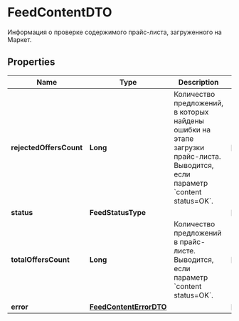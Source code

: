 

# FeedContentDTO

Информация о проверке содержимого прайс-листа, загруженного на Маркет.

## Properties

| Name | Type | Description | Notes |
|------------ | ------------- | ------------- | -------------|
|**rejectedOffersCount** | **Long** | Количество предложений, в которых найдены ошибки на этапе загрузки прайс-листа. Выводится, если параметр &#x60;content status&#x3D;OK&#x60;.  |  [optional] |
|**status** | **FeedStatusType** |  |  [optional] |
|**totalOffersCount** | **Long** | Количество предложений в прайс-листе. Выводится, если параметр &#x60;content status&#x3D;OK&#x60;.  |  [optional] |
|**error** | [**FeedContentErrorDTO**](FeedContentErrorDTO.md) |  |  [optional] |



